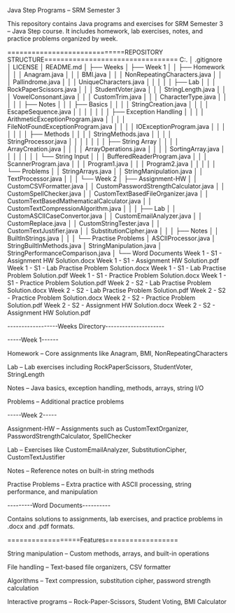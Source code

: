 Java Step Programs – SRM Semester 3

This repository contains Java programs and exercises for SRM Semester 3 – Java Step course. It includes homework, lab exercises, notes, and practice problems organized by
week.

=============================REPOSITORY STRUCTURE=================================
C:.
│   .gitignore
│   LICENSE
│   README.md
│
├── Weeks
│   ├── Week 1
│   │   ├── Homework
│   │   │       Anagram.java
│   │   │       BMI.java
│   │   │       NonRepeatingCharacters.java
│   │   │       Pallindrome.java
│   │   │       UniqueCharacters.java
│   │   │
│   │   ├── Lab
│   │   │       RockPaperScissors.java
│   │   │       StudentVoter.java
│   │   │       StringLength.java
│   │   │       VowelConsonant.java
│   │   │       CustomTrim.java
│   │   │       CharacterType.java
│   │   │
│   │   ├── Notes
│   │   │   ├── Basics
│   │   │   │       StringCreation.java
│   │   │   │       EscapeSequence.java
│   │   │   │
│   │   │   ├── Exception Handling
│   │   │   │       ArithmeticExceptionProgram.java
│   │   │   │       FileNotFoundExceptionProgram.java
│   │   │   │       IOExceptionProgram.java
│   │   │   │
│   │   │   ├── Methods
│   │   │   │       StringMethods.java
│   │   │   │       StringProcessor.java
│   │   │   │
│   │   │   ├── String Array
│   │   │   │       ArrayCreation.java
│   │   │   │       ArrayOperations.java
│   │   │   │       SortingArray.java
│   │   │   │
│   │   │   └── String Input
│   │   │           BufferedReaderProgram.java
│   │   │           ScannerProgram.java
│   │   │           Program1.java
│   │   │           Program2.java
│   │   │
│   │   └── Problems
│   │           StringArrays.java
│   │           StringManipulation.java
│   │           TextProcessor.java
│   │
│   └── Week 2
│       ├── Assignment-HW
│       │       CustomCSVFormatter.java
│       │       CustomPasswordStrengthCalculator.java
│       │       CustomSpellChecker.java
│       │       CustomTextBasedFileOrganizer.java
│       │       CustomTextBasedMathematicalCalculator.java
│       │       CustomTextCompressionAlgorithm.java
│       │
│       ├── Lab
│       │       CustomASCIICaseConvertor.java
│       │       CustomEmailAnalyzer.java
│       │       CustomReplace.java
│       │       CustomStringTester.java
│       │       CustomTextJustifier.java
│       │       SubstitutionCipher.java
│       │
│       ├── Notes
│       │       BuiltInStrings.java
│       │
│       └── Practise Problems
│               ASCIIProcessor.java
│               StringBuiltInMethods.java
│               StringManipulation.java
│               StringPerformanceComparison.java
│
└── Word Documents
        Week 1 - S1 - Assignment HW Solution.docx
        Week 1 - S1 - Assignment HW Solution.pdf
        Week 1 - S1 - Lab Practise Problem Solution.docx
        Week 1 - S1 - Lab Practise Problem Solution.pdf
        Week 1 - S1 - Practice Problem Solution.docx
        Week 1 - S1 - Practice Problem Solution.pdf
        Week 2 - S2 - Lab Practise Problem Solution.docx
        Week 2 - S2 - Lab Practise Problem Solution.pdf
        Week 2 - S2 - Practice Problem Solution.docx
        Week 2 - S2 - Practice Problem Solution.pdf
        Week 2 - S2 - Assignment HW Solution.docx
        Week 2 - S2 - Assignment HW Solution.pdf


------------------Weeks Directory---------------------

-----Week 1------

Homework – Core assignments like Anagram, BMI, NonRepeatingCharacters

Lab – Lab exercises including RockPaperScissors, StudentVoter, StringLength

Notes – Java basics, exception handling, methods, arrays, string I/O

Problems – Additional practice problems

-----Week 2-----

Assignment-HW – Assignments such as CustomTextOrganizer, PasswordStrengthCalculator, SpellChecker

Lab – Exercises like CustomEmailAnalyzer, SubstitutionCipher, CustomTextJustifier

Notes – Reference notes on built-in string methods

Practise Problems – Extra practice with ASCII processing, string performance, and manipulation

---------Word Documents----------

Contains solutions to assignments, lab exercises, and practice problems in .docx and .pdf formats.



==================Features==================

String manipulation – Custom methods, arrays, and built-in operations

File handling – Text-based file organizers, CSV formatter

Algorithms – Text compression, substitution cipher, password strength calculation

Interactive programs – Rock-Paper-Scissors, Student Voting, BMI Calculator
